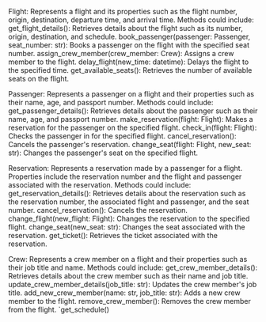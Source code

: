 
Flight: Represents a flight and its properties such as the flight number, origin, destination, departure time, and arrival time. Methods could include:
    get_flight_details(): Retrieves details about the flight such as its number, origin, destination, and schedule.
    book_passenger(passenger: Passenger, seat_number: str): Books a passenger on the flight with the specified seat number.
    assign_crew_member(crew_member: Crew): Assigns a crew member to the flight.
    delay_flight(new_time: datetime): Delays the flight to the specified time.
    get_available_seats(): Retrieves the number of available seats on the flight.

Passenger: Represents a passenger on a flight and their properties such as their name, age, and passport number. Methods could include:
    get_passenger_details(): Retrieves details about the passenger such as their name, age, and passport number.
    make_reservation(flight: Flight): Makes a reservation for the passenger on the specified flight.
    check_in(flight: Flight): Checks the passenger in for the specified flight.
    cancel_reservation(): Cancels the passenger's reservation.
    change_seat(flight: Flight, new_seat: str): Changes the passenger's seat on the specified flight.

Reservation: Represents a reservation made by a passenger for a flight. Properties include the reservation number and the flight and passenger associated with the reservation. Methods could include:
    get_reservation_details(): Retrieves details about the reservation such as the reservation number, the associated flight and passenger, and the seat number.
    cancel_reservation(): Cancels the reservation.
    change_flight(new_flight: Flight): Changes the reservation to the specified flight.
    change_seat(new_seat: str): Changes the seat associated with the reservation.
    get_ticket(): Retrieves the ticket associated with the reservation.

Crew: Represents a crew member on a flight and their properties such as their job title and name. Methods could include:
    get_crew_member_details(): Retrieves details about the crew member such as their name and job title.
    update_crew_member_details(job_title: str): Updates the crew member's job title.
    add_new_crew_member(name: str, job_title: str): Adds a new crew member to the flight.
    remove_crew_member(): Removes the crew member from the flight.
`get_schedule()